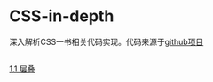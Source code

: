 # CSS-in-depth

深入解析CSS一书相关代码实现。代码来源于[github项目](https://github.com/CSSInDepth/css-in-depth/tree/master)

## 

[1.1 层叠](./ch01/1.1.md)
